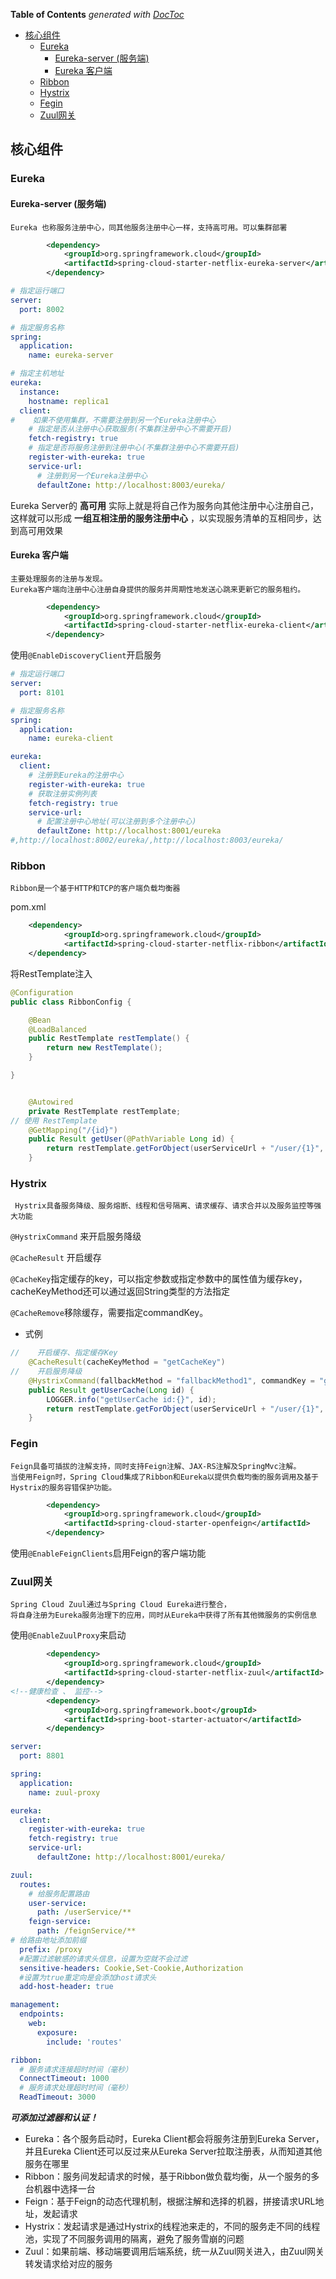 <!-- START doctoc generated TOC please keep comment here to allow auto update -->
<!-- DON'T EDIT THIS SECTION, INSTEAD RE-RUN doctoc TO UPDATE -->
**Table of Contents**  *generated with [DocToc](https://github.com/thlorenz/doctoc)*

- [核心组件](#%E6%A0%B8%E5%BF%83%E7%BB%84%E4%BB%B6)
  - [Eureka](#eureka)
    - [Eureka-server (服务端)](#eureka-server-%E6%9C%8D%E5%8A%A1%E7%AB%AF)
    - [Eureka 客户端](#eureka-%E5%AE%A2%E6%88%B7%E7%AB%AF)
  - [Ribbon](#ribbon)
  - [Hystrix](#hystrix)
  - [Fegin](#fegin)
  - [Zuul网关](#zuul%E7%BD%91%E5%85%B3)

<!-- END doctoc generated TOC please keep comment here to allow auto update -->



## 核心组件
### Eureka
#### Eureka-server (服务端)
    Eureka 也称服务注册中心，同其他服务注册中心一样，支持高可用。可以集群部署
```xml
        <dependency>
            <groupId>org.springframework.cloud</groupId>
            <artifactId>spring-cloud-starter-netflix-eureka-server</artifactId>
        </dependency>
```
```yaml
# 指定运行端口
server:
  port: 8002

# 指定服务名称
spring:
  application:
    name: eureka-server

# 指定主机地址
eureka:
  instance:
    hostname: replica1
  client:
#    如果不使用集群，不需要注册到另一个Eureka注册中心
    # 指定是否从注册中心获取服务(不集群注册中心不需要开启)
    fetch-registry: true
    # 指定是否将服务注册到注册中心(不集群注册中心不需要开启)
    register-with-eureka: true
    service-url:
      # 注册到另一个Eureka注册中心
      defaultZone: http://localhost:8003/eureka/

```

Eureka Server的 **高可用** 实际上就是将自己作为服务向其他注册中心注册自己，这样就可以形成 **一组互相注册的服务注册中心** ，以实现服务清单的互相同步，达到高可用效果
#### Eureka 客户端
    主要处理服务的注册与发现。
    Eureka客户端向注册中心注册自身提供的服务并周期性地发送心跳来更新它的服务租约。
```xml
        <dependency>
            <groupId>org.springframework.cloud</groupId>
            <artifactId>spring-cloud-starter-netflix-eureka-client</artifactId>
        </dependency>
```
使用`@EnableDiscoveryClient`开启服务
```yaml
# 指定运行端口
server:
  port: 8101

# 指定服务名称
spring:
  application:
    name: eureka-client

eureka:
  client:
    # 注册到Eureka的注册中心
    register-with-eureka: true
    # 获取注册实例列表
    fetch-registry: true
    service-url:
      # 配置注册中心地址(可以注册到多个注册中心)
      defaultZone: http://localhost:8001/eureka
#,http://localhost:8002/eureka/,http://localhost:8003/eureka/

```

### Ribbon
    Ribbon是一个基于HTTP和TCP的客户端负载均衡器

pom.xml
```xml
    <dependency>
            <groupId>org.springframework.cloud</groupId>
            <artifactId>spring-cloud-starter-netflix-ribbon</artifactId>
    </dependency>
```

将RestTemplate注入
```java
@Configuration
public class RibbonConfig {

    @Bean
    @LoadBalanced
    public RestTemplate restTemplate() {
        return new RestTemplate();
    }

}

```
```java

    @Autowired
    private RestTemplate restTemplate;
// 使用 RestTemplate
    @GetMapping("/{id}")
    public Result getUser(@PathVariable Long id) {
        return restTemplate.getForObject(userServiceUrl + "/user/{1}", Result.class, id);
    }
```

### Hystrix
     Hystrix具备服务降级、服务熔断、线程和信号隔离、请求缓存、请求合并以及服务监控等强大功能
`@HystrixCommand` 来开启服务降级

`@CacheResult` 开启缓存

`@CacheKey`指定缓存的key，可以指定参数或指定参数中的属性值为缓存key，cacheKeyMethod还可以通过返回String类型的方法指定

`@CacheRemove`移除缓存，需要指定commandKey。

- 式例
```java
//    开启缓存、指定缓存Key
    @CacheResult(cacheKeyMethod = "getCacheKey")
//    开启服务降级
    @HystrixCommand(fallbackMethod = "fallbackMethod1", commandKey = "getUserCache")
    public Result getUserCache(Long id) {
        LOGGER.info("getUserCache id:{}", id);
        return restTemplate.getForObject(userServiceUrl + "/user/{1}", Result.class, id);
    }
```


### Fegin
    Feign具备可插拔的注解支持，同时支持Feign注解、JAX-RS注解及SpringMvc注解。
    当使用Feign时，Spring Cloud集成了Ribbon和Eureka以提供负载均衡的服务调用及基于Hystrix的服务容错保护功能。

```xml
        <dependency>
            <groupId>org.springframework.cloud</groupId>
            <artifactId>spring-cloud-starter-openfeign</artifactId>
        </dependency>
```
使用`@EnableFeignClients`启用Feign的客户端功能

### Zuul网关
    Spring Cloud Zuul通过与Spring Cloud Eureka进行整合，
    将自身注册为Eureka服务治理下的应用，同时从Eureka中获得了所有其他微服务的实例信息

使用`@EnableZuulProxy`来启动

```xml
        <dependency>
            <groupId>org.springframework.cloud</groupId>
            <artifactId>spring-cloud-starter-netflix-zuul</artifactId>
        </dependency>
<!--健康检查 、 监控-->
        <dependency>
            <groupId>org.springframework.boot</groupId>
            <artifactId>spring-boot-starter-actuator</artifactId>
        </dependency>
```
```yml
server:
  port: 8801

spring:
  application:
    name: zuul-proxy

eureka:
  client:
    register-with-eureka: true
    fetch-registry: true
    service-url:
      defaultZone: http://localhost:8001/eureka/

zuul:
  routes:
    # 给服务配置路由
    user-service:
      path: /userService/**
    feign-service:
      path: /feignService/**
# 给路由地址添加前缀
  prefix: /proxy
  #配置过滤敏感的请求头信息，设置为空就不会过滤
  sensitive-headers: Cookie,Set-Cookie,Authorization
  #设置为true重定向是会添加host请求头
  add-host-header: true

management:
  endpoints:
    web:
      exposure:
        include: 'routes'

ribbon:
  # 服务请求连接超时时间（毫秒）
  ConnectTimeout: 1000
  # 服务请求处理超时时间（毫秒）
  ReadTimeout: 3000
```
**_可添加过滤器和认证！_**

- Eureka：各个服务启动时，Eureka Client都会将服务注册到Eureka Server，并且Eureka Client还可以反过来从Eureka Server拉取注册表，从而知道其他服务在哪里
- Ribbon：服务间发起请求的时候，基于Ribbon做负载均衡，从一个服务的多台机器中选择一台
- Feign：基于Feign的动态代理机制，根据注解和选择的机器，拼接请求URL地址，发起请求
- Hystrix：发起请求是通过Hystrix的线程池来走的，不同的服务走不同的线程池，实现了不同服务调用的隔离，避免了服务雪崩的问题
- Zuul：如果前端、移动端要调用后端系统，统一从Zuul网关进入，由Zuul网关转发请求给对应的服务

